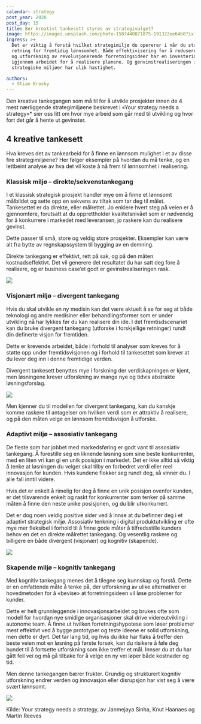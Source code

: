 ```yaml
---
calendar: strategy
post_year: 2020
post_day: 15
title: Bør kreativt tankesett styres av strategivalget?
image: https://images.unsplash.com/photo-1587440871875-191322ee64b0?ixlib=rb-1.2.1&ixid=MXwxMjA3fDB8MHxwaG90by1wYWdlfHx8fGVufDB8fHw%3D&auto=format&fit=crop&w=2251&q=80
ingress: >+
  Det er viktig å forstå hvilket strategimiljø du opererer i når du staker ut
  retning for fremtidig lønnsomhet. Både effektivisering for å redusere utgifter
  og utforskning av revolusjonerende forretningsideer har en investeringskostnad
  igjennom arbeidet for å realisere planene. Og genvinstrealiseringen i ulike
  strategiske miljøer har ulik hastighet.

authors:
  - Stian Krosby
---
```

Den kreative tankegangen som må til for å utvikle prosjekter innen de 4 mest nærliggende strategimiljøene beskrevet i «Your strategy needs a strategy»* sier oss litt om hvor mye arbeid som går med til utvikling og hvor fort det går å hente ut gevinster.

## **4 kreative tankesett**

Hva kreves det av tankearbeid for å finne en lønnsom mulighet i et av disse fire strategimiljøene? Her følger eksempler på hvordan du må tenke, og en lettbeint analyse av hva det vil koste å nå frem til lønnsomhet i realisering.

### **Klassisk miljø – direkte/sekvenstankegang**

I et klassisk strategisk prosjekt handler mye om å finne et lønnsomt målbildet og sette opp en sekvens av tiltak som tar deg til målet. Tankesettet er da direkte, eller målrettet. Jo enklere hvert steg på veien er å gjennomføre, forutsatt at du opprettholder kvalitetsnivået som er nødvendig for å konkurrere i markedet med leveransen, jo raskere kan du realisere gevinst.

Dette passer til små, store og veldig store prosjekter. Eksempler kan være alt fra bytte av regnskapssystem til bygging av en demning.

Direkte tankegang er effektivt, rett på sak, og på den måten kostnadseffektivt. Det vil generere det resultatet du har satt deg fore å realisere, og er business case’et godt er gevinstrealiseringen rask.

![](/assets/screenshot-2020-11-30-at-10.06.03-pm.png)

### **Visjonært miljø – divergent tankegang**

Hvis du skal utvikle en ny medisin kan det være aktuelt å se for seg at både teknologi og andre medisiner eller behandlingsformer som er under utvikling nå har lykkes før du kan realisere din ide. I det fremtisdscenariet kan du bruke divergent tankegang (utforske i forskjellige retninger) rundt din definerte visjon for fremtiden.

Dette er krevende arbeidet, både i forhold til analyser som kreves for å støtte opp under fremtidsvisjonen og i forhold til tankesettet som krever at du lever deg inn i denne fremtidige verden.  

Divergent tankesett benyttes mye i forskning der verdiskapningen er kjent, men løsningene krever utforskning av mange nye og tidvis abstrakte løsningsforslag.

![](/assets/screenshot-2020-11-30-at-10.06.30-pm.png)

Men kjenner du til modellen for divergent tankegang, kan du kanskje komme raskere til antagelser om hvilken verdi som er attraktiv å realisere, og på den måten velge en lønnsom fremtidsvisjon å utforske.



### **Adaptivt miljø – assosiativ tankegang**

De fleste som har jobbet med markedsføring er godt vant til assosiativ tankegang. Å forestille seg en liknende løsning som sine beste konkurrenter, med en liten vri kan gi en unik posisjon i markedet. Det er ikke alltid så viktig å tenke at løsningen du velger skal tilby en forbedret verdi eller reel innovasjon for kunden. Hvis kundene flokker seg rundt deg, så vinner du. I alle fall inntil videre.

Hvis det er enkelt å rimelig for deg å finne en unik posisjon ovenfor kunden, er det tilsvarende enkelt og raskt for konkurrenter som tenker på samme måten å finne den neste unike posisjonen, og du blir utkonkurrert.

Det er dog noen veldig positive sider ved å innse at du befinner deg i et adaptivt strategisk miljø. Assosiativ tenkning i digital produktutvikling er ofte mye mer fleksibel i forhold til å finne gode måter å tilfredsstille kunders behov en det en direkte målrettet tankegang. Og vesentlig raskere og billigere en både divergent (visjonær) og kognitiv (skapende). 

![](/assets/screenshot-2020-11-30-at-10.06.13-pm.png)

### **Skapende miljø – kognitiv tankegang**

Med kognitiv tankegang menes det å tilegne seg kunnskap og forstå. Dette er en omfattende måte å tenke på, der utforskning av ulike alternativer er hovedmetoden for å «bevise» at forretningsideen vil løse problemer for kunder.

Dette er helt grunnleggende i innovasjonsarbeidet og brukes ofte som modell for hvordan nye smidige organisasjoner skal drive videreutvikling i autonome team. Å finne ut hvilken forretningshypotese som løser problemer mest effektivt ved å bygge prototyper og teste ideene er solid utforskning, men dette er dyrt. Det tar lang tid, og hvis du ikke har flaks å treffer den beste veien mot en løsning på første forsøk, kan du risikere å føle deg bundet til å fortsette utforskning som ikke treffer et mål. Innser du at du har gått feil vei og må gå tilbake for å velge en ny vei løper både kostnader og tid.

Men denne tankegangen bærer frukter. Grundig og strukturert kognitiv utforskning endrer verden og innovasjon eller disrupsjon har vist seg å være svært lønnsomt.

![](/assets/screenshot-2020-11-30-at-10.06.45-pm.png)

Kilde:
Your strategy needs a strategy, av Janmejaya Sinha, Knut Haanaes og Martin Reeves